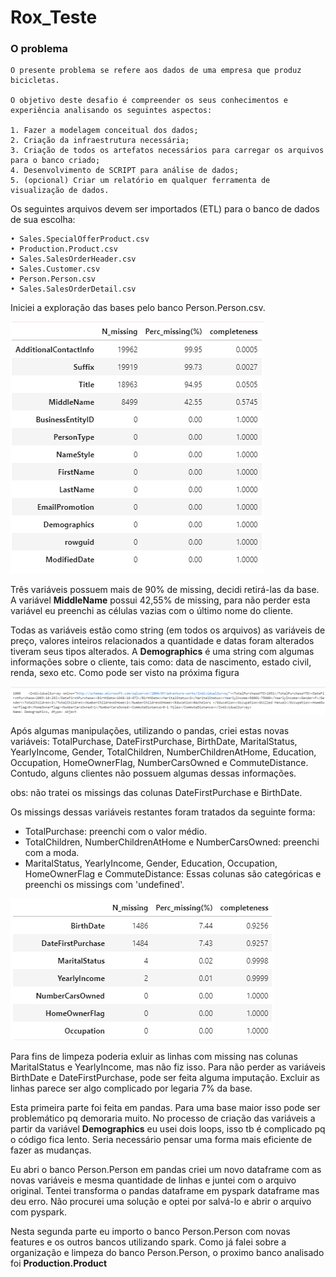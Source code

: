 # Rox_Teste

### O problema 
    O presente problema se refere aos dados de uma empresa que produz bicicletas. 
    
    O objetivo deste desafio é compreender os seus conhecimentos e experiência analisando os seguintes aspectos:
    
    1. Fazer a modelagem conceitual dos dados;
    2. Criação da infraestrutura necessária;
    3. Criação de todos os artefatos necessários para carregar os arquivos para o banco criado;
    4. Desenvolvimento de SCRIPT para análise de dados;
    5. (opcional) Criar um relatório em qualquer ferramenta de visualização de dados.
    
Os seguintes arquivos devem ser importados (ETL) para o banco de dados de sua escolha: 

    • Sales.SpecialOfferProduct.csv
    • Production.Product.csv
    • Sales.SalesOrderHeader.csv
    • Sales.Customer.csv
    • Person.Person.csv
    • Sales.SalesOrderDetail.csv


Iniciei a exploração das bases pelo banco Person.Person.csv.

![GitHub Logo](/Images/missing_person0.png)

Três variáveis possuem mais de 90% de missing, decidi retirá-las da base. A variável **MiddleName** possui 42,55% de missing, para não perder esta variável eu preenchi as células vazias com o último nome do cliente.

Todas as variáveis estão como string (em todos os arquivos) as variáveis de preço, valores inteiros relacionados a quantidade e datas foram alterados tiveram seus tipos alterados. A **Demographics** é uma string com algumas informações sobre o cliente, tais como: data de nascimento, estado civil, renda, sexo etc. Como pode ser visto na próxima figura

![GitHub Logo](/Images/demo_row.png)

Após algumas manipulações, utilizando o pandas, criei estas novas variáveis: TotalPurchase, DateFirstPurchase, BirthDate, MaritalStatus, YearlyIncome, Gender, TotalChildren, NumberChildrenAtHome, Education, Occupation, HomeOwnerFlag, NumberCarsOwned e CommuteDistance. Contudo, alguns clientes não possuem algumas dessas informações. 

obs: não tratei os missings das colunas DateFirstPurchase e BirthDate.

Os missings dessas variáveis restantes foram tratados da seguinte forma:

 * TotalPurchase: preenchi com o valor médio.
 * TotalChildren, NumberChildrenAtHome e NumberCarsOwned: preenchi com a moda.
 * MaritalStatus, YearlyIncome, Gender, Education, Occupation, HomeOwnerFlag e CommuteDistance: Essas colunas são categóricas e preenchi os missings com 'undefined'.

![GitHub Logo](/Images/missing_person1.png)

Para fins de limpeza poderia exluir as linhas com missing nas colunas MaritalStatus e YearlyIncome, mas não fiz isso. Para não perder as variáveis BirthDate e DateFirstPurchase, pode ser feita alguma imputação. Excluir as linhas parece ser algo complicado por legaria 7% da base.

Esta primeira parte foi feita em pandas. Para uma base maior isso pode ser problemático pq demoraria muito. No processo de criação das variáveis a partir da variável **Demographics** eu usei dois loops, isso tb é complicado pq o código fica lento. Seria necessário pensar uma forma mais eficiente de fazer as mudanças.

Eu abri o banco Person.Person em pandas criei um novo dataframe com as novas variáveis e mesma quantidade de linhas e juntei com o arquivo original.
Tentei transforma o pandas dataframe em pyspark dataframe mas deu erro. Não procurei uma solução e optei por salvá-lo e abrir o arquivo com pyspark.

Nesta segunda parte eu importo o banco Person.Person com novas features e os outros bancos utilizando spark. Como já falei sobre a organização e limpeza do banco Person.Person, o proximo banco analisado foi **Production.Product**







